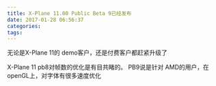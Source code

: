 ```yaml
---
title: X-Plane 11.00 Public Beta 9已经发布
date: 2017-01-28 06:56:37
categories:
tags:
---
```


无论是X-Plane 11的 demo客户，还是付费客户都赶紧升级了

X-Plane 11 pb8对帧数的优化是有目共睹的。 PB9说是针对 AMD的用户，在 openGL上，对字体有很多速度优化
